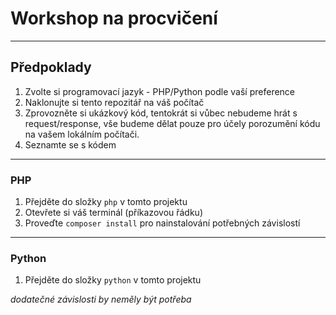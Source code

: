 # Workshop na procvičení

----

## Předpoklady

1) Zvolte si programovací jazyk - PHP/Python podle vaší preference
2) Naklonujte si tento repozitář na váš počítač
3) Zprovozněte si ukázkový kód, tentokrát si vůbec nebudeme hrát s request/response, vše budeme dělat pouze pro účely
   porozumění kódu na vašem lokálním počítači.
4) Seznamte se s kódem

----

### PHP

1) Přejděte do složky `php` v tomto projektu
2) Otevřete si váš terminál (příkazovou řádku)
3) Proveďte `composer install` pro nainstalování potřebných závislostí

---

### Python

1) Přejděte do složky `python` v tomto projektu

*dodatečné závislosti by neměly být potřeba*
